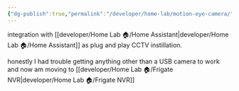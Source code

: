 ```yaml
---
{"dg-publish":true,"permalink":"/developer/home-lab/motion-eye-camera/","noteIcon":""}
---
```


integration with [[developer/Home Lab 🏠/Home Assistant\|developer/Home Lab 🏠/Home Assistant]] as plug and play CCTV instillation. 

honestly I had trouble getting anything other than a USB camera to work and now am moving to [[developer/Home Lab 🏠/Frigate NVR\|developer/Home Lab 🏠/Frigate NVR]]